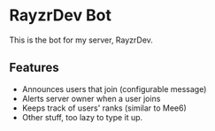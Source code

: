 # RayzrDev Bot

This is the bot for my server, RayzrDev.

## Features

- Announces users that join (configurable message)
- Alerts server owner when a user joins
- Keeps track of users' ranks (similar to Mee6)
- Other stuff, too lazy to type it up.
